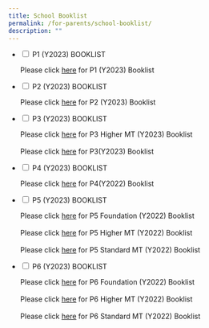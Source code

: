 ```yaml
---
title: School Booklist
permalink: /for-parents/school-booklist/
description: ""
---
```

<ul class="jekyllcodex_accordion">
  <li>
    <input type="checkbox" id="accordion1">
    <label for="accordion1">P1 (Y2023) BOOKLIST</label>
    <div>
      <p>Please click <a href="https://go.gov.sg/2023pcpsp1booklist" target="_blank" rel="noopener">here</a> for P1 (Y2023) Booklist</p>
    </div>
	</li>  
	  <li>
    <input type="checkbox" id="accordion2">
    <label for="accordion2">P2 (Y2023) BOOKLIST</label>
    <div>
      <p>Please click <a href="https://go.gov.sg/2023pcpsp2booklist" target="_blank" rel="noopener">here</a> for P2 (Y2023) Booklist</p>
    </div>
	</li>  
	  <li>
    <input type="checkbox" id="accordion3">
    <label for="accordion3">P3 (Y2023) BOOKLIST</label>
    <div>
      <p>Please click <a href="https://go.gov.sg/2023pcpsp3hmtbooklist" target="_blank" rel="noopener">here</a> for  P3 Higher MT (Y2023) Booklist<br><br>Please click <a href="https://go.gov.sg/2023pcpsp3booklist" target="_blank" rel="noopener">here</a> for P3(Y2023) Booklist</p>
    </div>
	</li>  
	  <li>
    <input type="checkbox" id="accordion4">
    <label for="accordion4">P4 (Y2023) BOOKLIST</label>
    <div>
      <p>Please click <a href="/files/2022%20PCPS%20P4.pdf" target="_blank" rel="noopener">here</a> for P4(Y2022) Booklist</p>
    </div>
	</li>  
	<li>
    <input type="checkbox" id="accordion5">
    <label for="accordion5">P5 (Y2023) BOOKLIST</label>
    <div>
      <p>Please click <a href="/files/2022%20PCPS%20P5%20FDN%20revised.pdf" target="_blank" rel="noopener">here</a> for P5 Foundation (Y2022) Booklist<br><br>Please click <a href="/files/2022%20PCPS%20P5%20HMT.pdf" target="_blank" rel="noopener">here</a> for P5 Higher MT (Y2022) Booklist<br><br>Please click <a href="/files/2022%20PCPS%20P5%20STD%20MT.pdf" target="_blank" rel="noopener">here</a> for P5 Standard MT (Y2022) Booklist</p>
    </div>
	</li>
	<li>
    <input type="checkbox" id="accordion6">
    <label for="accordion6">P6 (Y2023) BOOKLIST</label>
    <div>
      <p>Please click <a href="/files/2022%20PCPS%20P6%20FDN.pdf" target="_blank" rel="noopener">here</a> for P6 Foundation (Y2022) Booklist<br><br>Please click <a href="/files/2022%20PCPS%20P6%20HMT.pdf" target="_blank" rel="noopener">here</a> for P6 Higher MT (Y2022) Booklist<br><br>Please click <a href="/files/2022%20PCPS%20P6%20STD%20MT.pdf" target="_blank" rel="noopener">here</a> for P6 Standard MT (Y2022) Booklist</p>
    </div>
	</li>
</ul>